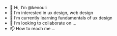 - 👋 Hi, I’m @kenouli
- 👀 I’m interested in ux design, web design
- 🌱 I’m currently learning fundamentals of ux design
- 💞️ I’m looking to collaborate on ...
- 📫 How to reach me ... 

<!---
kenouli/kenouli is a ✨ special ✨ repository because its `README.md` (this file) appears on your GitHub profile.
You can click the Preview link to take a look at your changes.
--->
